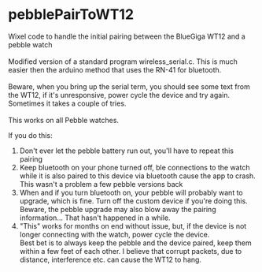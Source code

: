 # pebblePairToWT12
Wixel code to handle the initial pairing between the BlueGiga WT12 and a pebble watch
<br><br>
Modified version of a standard program wireless_serial.c.
This is much easier then the arduino method that uses the RN-41 for bluetooth.
<BR><BR>
Beware, when you bring up the serial term, you should see some text from the WT12, if it's unresponsive, power cycle the device and try again. <br>
Sometimes it takes a couple of tries.<br>
<br>
This works on all Pebble watches.<br>

If you do this:<br>
1. Don't ever let the pebble battery run out, you'll have to repeat this pairing<br>
2. Keep bluetooth on your phone turned off, ble connections to the watch while it is also paired to this device via bluetooth cause the app to crash.<br>
   This wasn't a problem a few pebble versions back<br>
3. When and if you turn bluetooth on, your pebble will probably want to upgrade, which is fine.  Turn off the custom device if you're doing this.<br>
   Beware, the pebble upgrade may also blow away the pairing information... That hasn't happened in a while.<br>
4. "This" works for months on end without issue, but, if the device is not longer connecting with the watch, power cycle the device.<br>
    Best bet is to always keep the pebble and the device paired, keep them within a few feet of each other.  I believe that corrupt packets,    due to distance, interference etc. can cause the WT12 to hang.
    

